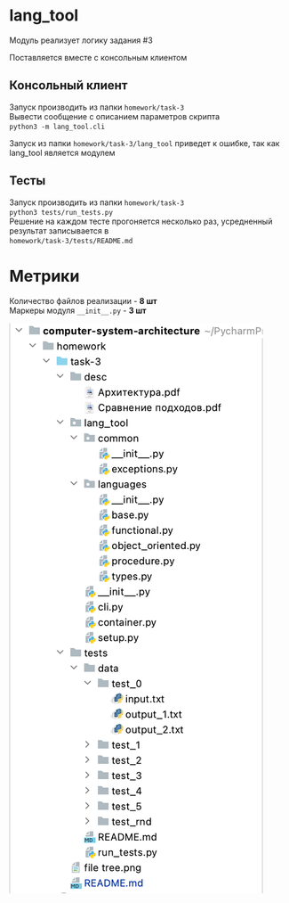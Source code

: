 # lang_tool
Модуль реализует логику задания #3

Поставляется вместе с консольным клиентом

## Консольный клиент
Запуск производить из папки `homework/task-3`<br>
Вывести сообщение с описанием параметров скрипта<br>
`python3 -m lang_tool.cli`

Запуск из папки `homework/task-3/lang_tool` приведет к ошибке, так как
lang_tool является модулем

## Тесты
Запуск производить из папки `homework/task-3`<br>
`python3 tests/run_tests.py` <br>
Решение на каждом тесте прогоняется несколько раз,
усредненный результат записывается в <br>
`homework/task-3/tests/README.md`


# Метрики
Количество файлов реализации - **8 шт<br>**
Маркеры модуля `__init__.py` - **3 шт**


![дерево файлов](https://github.com/samplec0de/computer-system-architecture/blob/task-3/homework/task-3/tree.png?raw=true)
